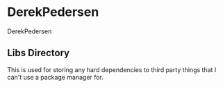 # DerekPedersen
DerekPedersen

## Libs Directory
This is used for storing any hard dependencies to third party things that I can't use a package manager for.
